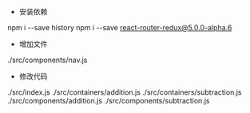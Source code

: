 - 安装依赖

npm i --save history
npm i --save react-router-redux@5.0.0-alpha.6

- 增加文件

./src/components/nav.js

- 修改代码

./src/index.js
./src/containers/addition.js
./src/containers/subtraction.js
./src/components/addition.js
./src/components/subtraction.js

